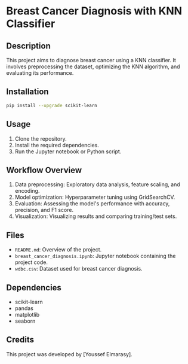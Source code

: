 # Breast Cancer Diagnosis with KNN Classifier

## Description

This project aims to diagnose breast cancer using a KNN classifier. It involves preprocessing the dataset, optimizing the KNN algorithm, and evaluating its performance.

## Installation

```bash
pip install --upgrade scikit-learn
```

## Usage

1. Clone the repository.
2. Install the required dependencies.
3. Run the Jupyter notebook or Python script.

## Workflow Overview

1. Data preprocessing: Exploratory data analysis, feature scaling, and encoding.
2. Model optimization: Hyperparameter tuning using GridSearchCV.
3. Evaluation: Assessing the model's performance with accuracy, precision, and F1 score.
4. Visualization: Visualizing results and comparing training/test sets.

## Files

- `README.md`: Overview of the project.
- `breast_cancer_diagnosis.ipynb`: Jupyter notebook containing the project code.
- `wdbc.csv`: Dataset used for breast cancer diagnosis.

## Dependencies

- scikit-learn
- pandas
- matplotlib
- seaborn

## Credits

This project was developed by [Youssef Elmarasy].
